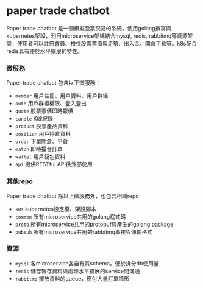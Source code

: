 # paper trade chatbot

Paper trade chatbot 是一個模擬股票交易的系統，使用golang撰寫與kubernetes架設，利用microservice架構結合mysql, redis, rabbitmq等資源架設，使用者可以註冊會員、檢視股票票價與走勢、出入金、開倉平倉等。k8s配合redis具有便於水平擴展的特性。

### 微服務

Paper trade chatbot 包含以下微服務：

* `member` 用戶註冊、用戶資料、用戶群組
* `auth` 用戶群組權限、登入登出
* `quote` 股票票價即時報價
* `candle` K線紀錄
* `product` 股票產品資料
* `position` 用戶持倉資料
* `order` 下單開倉、平倉
* `match` 即時撮合訂單
* `wallet` 用戶錢包資料
* `api` 提供RESTful API供外部使用

### 其他repo

Paper trade chatbot 除以上微服務外，也包含相關repo

* `k8s` kubernetes設定檔、架設腳本
* `common` 所有microservice共用的golang程式碼
* `proto` 所有microservice共用的protobuf與產生的golang package
* `pubsub` 所有microservice共用的rabbitmq串接與傳輸格式

### 資源

* `mysql` 各microservice各自有其schema，便於拆分db使用量
* `redis` 儲存暫存資料與處理水平擴展的service間溝通
* `rabbitmq` 擺放資料的queue，應付大量訂單情形
